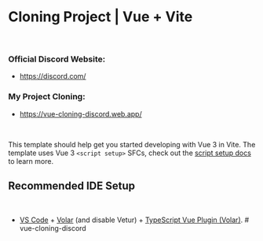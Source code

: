 <h1>Cloning Project | Vue + Vite</h1>

<br/>

<h3>Official Discord Website: </h3>

- <a href="https://discord.com/" target="_blank">https://discord.com/</a>

<h3>My Project Cloning: </h3>

- <a href="https://vue-cloning-discord.web.app/" target="_blank">https://vue-cloning-discord.web.app/</a>

<br/>

This template should help get you started developing with Vue 3 in Vite. The template uses Vue 3 `<script setup>` SFCs, check out the [script setup docs](https://v3.vuejs.org/api/sfc-script-setup.html#sfc-script-setup) to learn more.

<h2>Recommended IDE Setup</h2> 

<br/>

- [VS Code](https://code.visualstudio.com/) + [Volar](https://marketplace.visualstudio.com/items?itemName=Vue.volar) (and disable Vetur) + [TypeScript Vue Plugin (Volar)](https://marketplace.visualstudio.com/items?itemName=Vue.vscode-typescript-vue-plugin).
#   v u e - c l o n i n g - d i s c o r d 
 
 

